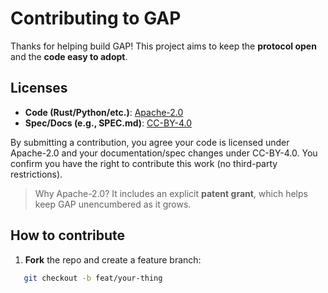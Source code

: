 # Contributing to GAP

Thanks for helping build GAP! This project aims to keep the **protocol open** and the **code easy to adopt**.

## Licenses

- **Code (Rust/Python/etc.)**: [Apache-2.0](LICENSE)
- **Spec/Docs (e.g., SPEC.md)**: [CC-BY-4.0](https://creativecommons.org/licenses/by/4.0/)

By submitting a contribution, you agree your code is licensed under Apache-2.0 and your documentation/spec changes under CC-BY-4.0. You confirm you have the right to contribute this work (no third-party restrictions).

> Why Apache-2.0? It includes an explicit **patent grant**, which helps keep GAP unencumbered as it grows.

## How to contribute

1. **Fork** the repo and create a feature branch:
```bash
   git checkout -b feat/your-thing
```
